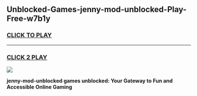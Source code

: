 
## Unblocked-Games-jenny-mod-unblocked-Play-Free-w7b1y
<h3>
<a href="https://premium76.site?title=jenny-mod-unblocked&ref=20M">CLICK TO PLAY</a></h3>
<hr>

<h3>
<a href="https://premium76.site?title=jenny-mod-unblocked&ref=20M">CLICK 2 PLAY</a>
  
</h3>

<a href="https://premium76.site?title=jenny-mod-unblocked&ref=19M"><img src="https://clearcache.store/games.png"></a>


**jenny-mod-unblocked games unblocked: Your Gateway to Fun and Accessible Online Gaming**
